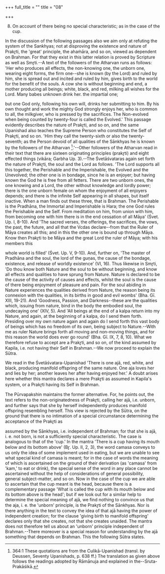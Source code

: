 +++
full_title = ""
title = "08"

+++


8. On account of there being no special characteristic; as in the case of the cup.

In the discussion of the following passages also we aim only at refuting the system of the Sankhyas; not at disproving the existence and nature of Prakr̥ti, the 'great' principle, the ahaṁāra, and so on, viewed as dependent on Brahman. For that they exist in this latter relation is proved by Scripture as well as Smr̥ti.--A text of the followers of the Atharvan runs as follows: 'Her who produces all effects, the non-knowing one, the unborn one, wearing eight forms, the firm one--she is known (by the Lord) and ruled by him, she is spread out and incited and ruled by him, gives birth to the world for the benefit of the souls. A cow she is without beginning and end, a mother producing all beings; white, black, and red, milking all wishes for the Lord. Many babes unknown drink her. the impartial one;

but one God only, following his own will, drinks her submitting to him. By his own thought and work the mighty God strongly enjoys her, who is common to all, the milkgiver, who is pressed by the sacrifices. The Non-evolved when being counted by twenty-four is called the Evolved.' This passage evidently describes the nature of Prakr̥ti, and so on, and the same Upanishad also teaches the Supreme Person who constitutes the Self of Prakr̥ti, and so on. 'Him they call the twenty-sixth or also the twenty-seventh; as the Person devoid of all qualities of the Sānkhyas he is known by the followers of the Atharvan [^fn_33].'--Other followers of the Atharvan read in their text that there are sixteen originating principles (prakr̥ti) and eight effected things (vikāra; Garbha Up. 3).--The Śvetāśvataras again set forth the nature of Prakr̥ti, the soul and the Lord as follows. 'The Lord supports all this together, the Perishable and the Imperishable, the Evolved and the Unevolved; the other one is in bondage, since he is an enjoyer; but having known the God he is free from all fetters. There are two unborn ones, the one knowing and a Lord, the other without knowledge and lordly power; there is the one unborn female on whom the enjoyment of all enjoyers depends; and there is the infinite Self appearing in all shapes, but itself inactive. When a man finds out these three, that is Brahman. The Perishable is the Pradhāna, the Immortal and Imperishable is Hara; the one God rules the Perishable and the Self. From meditation on him, from union with him, from becoming one with him there is in the end cessation of all Māya' (Śvet. Up. I, 8-10). And 'The sacred verses, the offerings, the sacrifices, the vows, the past, the future, and all that the Vcdas declare--from that the Ruler of Māya creates all this; and in this the other one is bound up through Māya. Know then Prakr̥ti to be Māya and the great Lord the ruler of Māya; with his members this

[^fn_33]: 364:1 These quotations are from the Culikā-Upanishad (transl. by Deussen, Seventy Upanishads, p. 638 ff.) The translation as given above follows the readings adopted by Rāmānuja and explained in the--Sruta-Prakāśikā.

whole world is filled' (Śvet. Up. V, 9-10). And, further on, 'The master of Pradhāna and the soul, the lord of the guṇas, the cause of the bondage, existence, and release of worldly existence' (VI, 16). Thus likewise in Smr̥ti, 'Do thou know both Nature and the soul to be without beginning, and know all effects and qualities to have sprung from Nature. Nature is declared to be the cause of the activity of causes and effects, whilst the soul is the cause of there being enjoyment of pleasure and pain. For the soul abiding in Nature experiences the qualities derived from Nature, the reason being its connexion with the qualities, in its births in good and evil wombs' (Bha. Gī. XIII, 19-21). And 'Goodness, Passion, and Darkness--these are the qualities which, issuing from nature, bind in the body the embodied soul, the undecaying one' (XIV, 5). And 'All beings at the end of a kalpa return into my Nature, and again, at the beginning of a kalpa, do I send them forth. Presiding over my own nature again and again do I send forth this vast body of beings which has no freedom of its own, being subject to Nature.--With me as ruler Nature brings forth all moving and non-moving things, and for this reason the world does ever go round' (Bha. Gī. IX, 7, 8, 10). What we therefore refuse to accept are a Prakr̥ti, and so on, of the kind assumed by Kapila, i.e. not having their Self in Brahman.--We now proceed to explain the Sūtra.

We read in the Śvetāśvatara-Upanishad 'There is one ajā, red, white, and black, producing manifold offspring of the same nature. One aja loves her and lies by her; another leaves her after having enjoyed her.' A doubt arises here whether this mantra declares a mere Prakr̥ti as assumed in Kapila's system, or a Prakr̥ti having its Self in Brahman.

The Pūrvapakshin maintains the former alternative. For, he points out, the text refers to the non-originatedness of Prakr̥ti, calling her ajā, i.e. unborn, and further says that she by herself independently produces manifold offspring resembling herself. This view is rejected by the Sūtra, on the ground that there is no intimation of a special circumstance determining the acceptance of the Prakr̥ti as

assumed by the Sānkhyas, i.e. independent of Brahman; for that she is ajā, i. e. not born, is not a sufficiently special characteristic. The case is analogous to that of the 'cup.' In the mantra 'There is a cup having its mouth below and its bottom above' (Br̥. Up. II, 2, 3), the word camasa conveys to us only the idea of some implement used in eating, but we are unable to see what special kind of camasa is meant; for in the case of words the meaning of which is ascertained on the ground of their derivation (as 'camasa' from 'kam,' to eat or drink), the special sense of the word in any place cannot be ascertained without the help of considerations of general possibility, general subject-matter, and so on. Now in the case of the cup we are able to ascertain that the cup meant is the head, because there is a complementary passage 'What is called the cup with its mouth below and its bottom above is the head'; but if we look out for a similar help to determine the special meaning of ajā, we find nothing to convince us that the aja, i. e. the 'unborn' principle, is the Prakr̥ti of the Sānkhyas. Nor is there anything in the text to convey the idea of that ajā having the power of independent creation; for the clause 'giving birth to manifold offspring' declares only that she creates, not that she creates unaided. The mantra does not therefore tell us about an 'unborn' principle independent of Brahman.--There moreover is a special reason for understanding by the ajā something that depends on Brahman. This the following Sūtra states.

